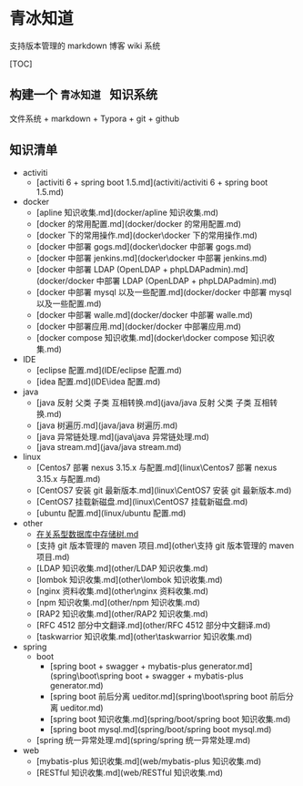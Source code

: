 # 青冰知道

支持版本管理的 markdown 博客 wiki 系统

[TOC]

## 构建一个 `青冰知道 ` 知识系统

文件系统 + markdown + Typora + git + github

## 知识清单

+ activiti
  + [activiti 6 + spring boot 1.5.md](activiti/activiti 6 + spring boot 1.5.md) 
+ docker
  + [apline 知识收集.md](docker/apline 知识收集.md) 
  + [docker 的常用配置.md](docker/docker 的常用配置.md) 
  + [docker 下的常用操作.md](docker\docker 下的常用操作.md) 
  +  [docker 中部署 gogs.md](docker\docker 中部署 gogs.md) 
  + [docker 中部署 jenkins.md](docker\docker 中部署 jenkins.md) 
  + [docker 中部署 LDAP (OpenLDAP + phpLDAPadmin).md](docker/docker 中部署 LDAP (OpenLDAP + phpLDAPadmin).md)
  + [docker 中部署 mysql 以及一些配置.md](docker/docker 中部署 mysql 以及一些配置.md) 
  + [docker 中部署 walle.md](docker/docker 中部署 walle.md) 
  + [docker 中部署应用.md](docker/docker 中部署应用.md) 
  + [docker compose 知识收集.md](docker\docker compose 知识收集.md) 
+ IDE
  + [eclipse 配置.md](IDE/eclipse 配置.md) 
  + [idea 配置.md](IDE\idea 配置.md) 
+ java
  + [java 反射 父类 子类 互相转换.md](java/java 反射 父类 子类 互相转换.md) 
  + [java 树遍历.md](java/java 树遍历.md) 
  + [java 异常链处理.md](java\java 异常链处理.md) 
  + [java stream.md](java/java stream.md) 
+ linux
  + [Centos7 部署 nexus 3.15.x 与配置.md](linux\Centos7 部署 nexus 3.15.x 与配置.md) 
  + [CentOS7 安装 git 最新版本.md](linux\CentOS7 安装 git 最新版本.md) 
  + [CentOS7 挂载新磁盘.md](linux\CentOS7 挂载新磁盘.md) 
  + [ubuntu 配置.md](linux/ubuntu 配置.md) 
+ other
  + [在关系型数据库中存储树.md](other/在关系型数据库中存储树.md) 
  + [支持 git 版本管理的 maven 项目.md](other\支持 git 版本管理的 maven 项目.md) 
  + [LDAP 知识收集.md](other/LDAP 知识收集.md)  
  + [lombok 知识收集.md](other\lombok 知识收集.md) 
  + [nginx 资料收集.md](other\nginx 资料收集.md) 
  + [npm 知识收集.md](other/npm 知识收集.md) 
  + [RAP2 知识收集.md](other/RAP2 知识收集.md) 
  + [RFC 4512 部分中文翻译.md](other/RFC 4512 部分中文翻译.md)
  + [taskwarrior 知识收集.md](other\taskwarrior 知识收集.md) 
+ spring
  + boot
    + [spring boot + swagger + mybatis-plus generator.md](spring\boot\spring boot + swagger + mybatis-plus generator.md) 
    + [spring boot 前后分离 ueditor.md](spring\boot\spring boot 前后分离 ueditor.md) 
    + [spring boot 知识收集.md](spring/boot/spring boot 知识收集.md) 
    + [spring boot mysql.md](spring/boot/spring boot mysql.md) 
  + [spring 统一异常处理.md](spring/spring 统一异常处理.md) 
+ web
  + [mybatis-plus 知识收集.md](web/mybatis-plus 知识收集.md) 
  + [RESTful 知识收集.md](web/RESTful 知识收集.md) 